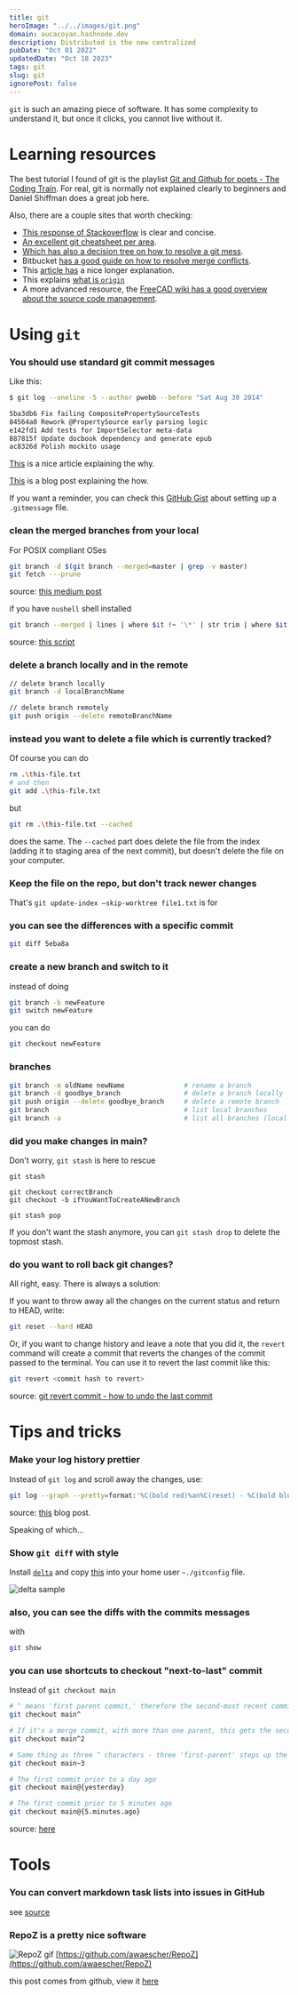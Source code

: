 ```yaml
---
title: git
heroImage: "../../images/git.png"
domain: aucacoyan.hashnode.dev
description: Distributed is the new centralized
pubDate: "Oct 01 2022"
updatedDate: "Oct 18 2023"
tags: git
slug: git
ignorePost: false
---
```


`git` is such an amazing piece of software. It has some complexity to understand it, but once it clicks, you cannot live without it.

# Learning resources

The best tutorial I found of git is the playlist [Git and Github for poets - The Coding Train](https://www.youtube.com/watch?v=BCQHnlnPusY&list=PLRqwX-V7Uu6ZF9C0YMKuns9sLDzK6zoiV). For real, git is normally not explained clearly to beginners and Daniel Shiffman does a great job here.

Also, there are a couple sites that worth checking:

- [This response of Stackoverflow](https://stackoverflow.com/a/3690796/8552476) is clear and concise.
- [An excellent git cheatsheet per area](https://ndpsoftware.com/git-cheatsheet.html#loc=index).
- [Which has also a decision tree on how to resolve a git mess](http://justinhileman.info/article/git-pretty/git-pretty.png).
- Bitbucket [has a good guide on how to resolve merge conflicts](https://support.atlassian.com/bitbucket-cloud/docs/resolve-merge-conflicts/).
- This [article has](https://marklodato.github.io/visual-git-guide/index-en.html) a nice longer explanation.
- This explains [what is `origin`](https://medium.com/tech-journey-with-anna/what-is-origin-in-git-894e3701dbe1)
- A more advanced resource, the [FreeCAD wiki has a good overview about the source code management](https://wiki.freecadweb.org/Source_code_management).

# Using `git`

### You should use standard git commit messages

Like this:

```sh
$ git log --oneline -5 --author pwebb --before "Sat Aug 30 2014"

5ba3db6 Fix failing CompositePropertySourceTests
84564a0 Rework @PropertySource early parsing logic
e142fd1 Add tests for ImportSelector meta-data
887815f Update docbook dependency and generate epub
ac8326d Polish mockito usage
```

[This](https://cbea.ms/git-commit/) is a nice article explaining the why.

[This](https://dev.to/timmybytes/keeping-git-commit-messages-consistent-with-a-custom-template-1jkm?signin=true) is a blog post explaining the how.

If you want a reminder, you can check this [GitHub Gist](https://gist.github.com/lisawolderiksen/a7b99d94c92c6671181611be1641c733#using-git-commit-message-templates-to-write-better-commit-messages) about setting up a `.gitmessage` file.

### clean the merged branches from your local

For POSIX compliant OSes

```sh
git branch -d $(git branch --merged=master | grep -v master)
git fetch ---prune
```

source: [this medium post](https://medium.com/@FlorentDestrema/a-simple-way-to-clean-up-your-git-project-branches-283b87478fbc)

if you have `nushell` shell installed

```sh
git branch --merged | lines | where $it !~ '\*' | str trim | where $it != 'master' and $it != 'main' | each { |it| git branch -d $it } 
```

source: [this script](https://github.com/nushell/nu_scripts/blob/e60d20733e86b3fde6b7a596bab4ee6c14d4e3dc/sourced/cool-oneliners/git_gone.nu)

### delete a branch locally and in the remote

```sh
// delete branch locally
git branch -d localBranchName

// delete branch remotely
git push origin --delete remoteBranchName
```

### instead you want to delete a file which is currently tracked?

Of course you can do
```sh
rm .\this-file.txt
# and then
git add .\this-file.txt
```

but

```sh
git rm .\this-file.txt --cached
```
does the same.
The `--cached` part does delete the file from the index (adding it to staging area of the next commit), but doesn't delete the file on your computer.

### Keep the file on the repo, but don't track newer changes

That's `git update-index –skip-worktree file1.txt` is for

### you can see the differences with a specific commit

```sh
git diff 5eba8a
```

### create a new branch and switch to it

instead of doing

```sh
git branch -b newFeature
git switch newFeature
```

you can do

```sh
git checkout newFeature
```

### branches

```sh
git branch -m oldName newName               # rename a branch
git branch -d goodbye_branch                # delete a branch locally
git push origin --delete goodbye_branch     # delete a remote branch
git branch                                  # list local branches
git branch -a                               # list all branches (local and remote)
```

### did you make changes in main?

Don't worry, `git stash` is here to rescue

```
git stash

git checkout correctBranch
git checkout -b ifYouWantToCreateANewBranch

git stash pop
```

If you don't want the stash anymore, you can `git stash drop` to delete the topmost stash.

### do you want to roll back git changes?

All right, easy. There is always a solution:

If you want to throw away all the changes on the current status and return to HEAD, write:

```sh
git reset --hard HEAD
```

Or, if you want to change history and leave a note that you did it, the `revert` command will create a commit that reverts the changes of the commit passed to the terminal. You can use it to revert the last commit like this:

```sh
git revert <commit hash to revert>
```

source: [git revert commit - how to undo the last commit](https://www.freecodecamp.org/news/git-revert-commit-how-to-undo-the-last-commit/)

# Tips and tricks

### Make your log history prettier

Instead of `git log` and scroll away the changes, use:

```sh
git log --graph --pretty=format:'%C(bold red)%an%C(reset) - %C(bold blue)%h%C(reset) - %C(bold green)(%ar)%C(reset) %C(white)%s%C(reset) %C(dim white) %C(bold cyan)%d%C(reset)'
```

source: [this](https://blog.scottnonnenberg.com/better-git-configuration/#alias) blog post.

Speaking of which...

### Show `git diff` with style

Install [`delta`](https://github.com/dandavison/delta) and copy [this](https://github.com/dandavison/delta#get-started) into your home user `~./gitconfig` file.

![delta sample](https://user-images.githubusercontent.com/52205/87230973-412eb900-c381-11ea-8aec-cc200290bd1b.png)

### also, you can see the diffs with the commits messages

with

```sh
git show
```

### you can use shortcuts to checkout "next-to-last" commit

Instead of `git checkout main`

```sh
# ^ means 'first parent commit,' therefore the second-most recent commit in the main branch
git checkout main^

# If it's a merge commit, with more than one parent, this gets the second parent
git checkout main^2

# Same thing as three ^ characters - three 'first-parent' steps up the tree
git checkout main~3

# The first commit prior to a day ago
git checkout main@{yesterday}

# The first commit prior to 5 minutes ago
git checkout main@{5.minutes.ago}
```

source: [here](https://blog.scottnonnenberg.com/better-git-configuration/#bonus-more-revisions)

# Tools

### You can convert markdown task lists into issues in GitHub

see [source](https://docs.github.com/en/get-started/writing-on-github/working-with-advanced-formatting/about-task-lists#creating-task-lists)

### RepoZ is a pretty nice software

![RepoZ gif](https://raw.githubusercontent.com/awaescher/RepoZ/master/_doc/QuickNavigation.gif)
[https://github.com/awaescher/RepoZ](https://github.com/awaescher/RepoZ)

this post comes from github, view it [here](https://github.com/AucaCoyan/blog/blob/main/src/content/blog/git.md)
